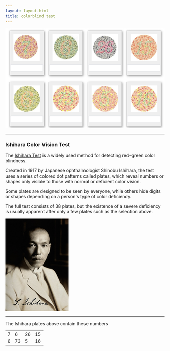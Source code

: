 ```yaml
---
layout: layout.html
title: colorblind test
---
```


<a href="/assets/images/colorblindTest.jpg" target="_blank">
    <img src="/assets/images/colorblindTest.jpg" alt="colorblind test">
</a>

<hr>

### Ishihara Color Vision Test

The [Ishihara Test](https://en.wikipedia.org/wiki/Ishihara_test) is a widely used method for detecting red–green color blindness.

Created in 1917 by Japanese ophthalmologist Shinobu Ishihara, the test uses a series of colored dot patterns called plates, which reveal numbers or shapes only visible to those with normal or deficient color vision.

Some plates are designed to be seen by everyone, while others hide digits or shapes depending on a person's type of color deficiency.

The full test consists of 38 plates, but the existence of a severe deficiency is usually apparent after only a few plates such as the selection above. 

<img class="profile_img" src="/assets/images/ShinobuIshihara.jpg" alt="石原 忍" width=200px>

<hr>

The Ishihara plates above contain these numbers

<div class="center-table">
  <table class="grid-table">
  <tr>
    <td>7</td><td>6</td><td>26</td><td>15</td>
  </tr>
  <tr>
    <td>6</td><td>73</td><td>5</td><td>16</td>
  </tr>
</table>
</div>